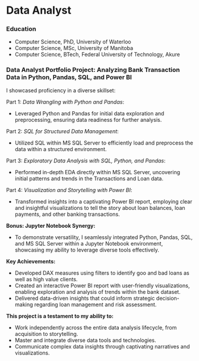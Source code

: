 # Data Analyst

### Education
 * Computer Science, PhD, University of Waterloo
 * Computer Science, MSc, University of Manitoba
 * Computer Science, BTech, Federal University of Technology, Akure

### Data Analyst Portfolio Project: Analyzing Bank Transaction Data in Python, Pandas, SQL, and Power BI
I showcased proficiency in a diverse skillset:

Part 1: *Data Wrangling with Python and Pandas*:
  * Leveraged Python and Pandas for initial data exploration and preprocessing, ensuring data readiness for further analysis.

Part 2: *SQL for Structured Data Management*:
  * Utilized SQL within MS SQL Server to efficiently load and preprocess the data within a structured environment.

Part 3: *Exploratory Data Analysis with SQL, Python, and Pandas*:
  * Performed in-depth EDA directly within MS SQL Server, uncovering initial patterns and trends in the Transactions and Loan data.

Part 4: *Visualization and Storytelling with Power BI*:
  * Transformed insights into a captivating Power BI report, employing clear and insightful visualizations to tell the story about loan balances, loan payments, and other banking transactions.

**Bonus: Jupyter Notebook Synergy:**

  * To demonstrate versatility, I seamlessly integrated Python, Pandas, SQL, and MS SQL Server within a Jupyter Notebook environment, showcasing my ability to leverage diverse tools effectively.

**Key Achievements:**

  * Developed DAX measures using filters to identify goo and bad loans as well as high value clients.
  * Created an interactive Power BI report with user-friendly visualizations, enabling exploration and analysis of trends within the bank dataset.
  * Delivered data-driven insights that could inform strategic decision-making regarding loan management and risk assessment.

**This project is a testament to my ability to:**

  * Work independently across the entire data analysis lifecycle, from acquisition to storytelling.
  * Master and integrate diverse data tools and technologies.
  * Communicate complex data insights through captivating narratives and visualizations.
